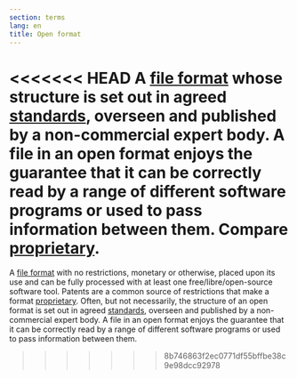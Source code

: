 ```yaml
---
section: terms
lang: en
title: Open format
---
```


<<<<<<< HEAD
A [file format](../file-format/) whose structure is set out in agreed [standards](../standard/), overseen and published by a non-commercial expert body. A file in an open format enjoys the guarantee that it can be correctly read by a range of different software programs or used to pass information between them. Compare [proprietary](../proprietary/).
=======
A [file format](../file-format/) with no restrictions, monetary or otherwise, placed upon its use and can be fully processed with at least one free/libre/open-source software tool. Patents are a common source of restrictions that make a format [proprietary](../proprietary/). Often, but not necessarily, the structure of an open format is set out in agreed [standards](../standard/), overseen and published by a non-commercial expert body. A file in an open format enjoys the guarantee that it can be correctly read by a range of different software programs or used to pass information between them.
>>>>>>> 8b746863f2ec0771df55bffbe38c9e98dcc92978
